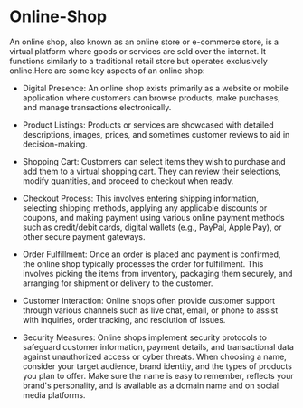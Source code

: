 # Online-Shop
 An online shop, also known as an online store or e-commerce store, is a virtual platform where goods or services are sold over the internet. It functions similarly to a traditional retail store but operates exclusively online.Here are some key aspects of an online shop:
 - Digital Presence: An online shop exists primarily as a website or mobile application where customers can browse products, make purchases, and manage transactions electronically.

 - Product Listings: Products or services are showcased with detailed descriptions, images, prices, and sometimes customer reviews to aid in decision-making.

 - Shopping Cart: Customers can select items they wish to purchase and add them to a virtual shopping cart. They can review their selections, modify quantities, and proceed to checkout when ready.

 - Checkout Process: This involves entering shipping information, selecting shipping methods, applying any applicable discounts or coupons, and making payment using various online payment methods such as credit/debit cards, digital wallets (e.g., PayPal, Apple Pay), or other secure payment gateways.

 - Order Fulfillment: Once an order is placed and payment is confirmed, the online shop typically processes the order for fulfillment. This involves picking the items from inventory, packaging them securely, and arranging for shipment or delivery to the customer.

 - Customer Interaction: Online shops often provide customer support through various channels such as live chat, email, or phone to assist with inquiries, order tracking, and resolution of issues.

 - Security Measures: Online shops implement security protocols to safeguard customer information, payment details, and transactional data against unauthorized access or cyber threats.
When choosing a name, consider your target audience, brand identity, and the types of products you plan to offer. Make sure the name is easy to remember, reflects your brand's personality, and is available as a domain name and on social media platforms.
